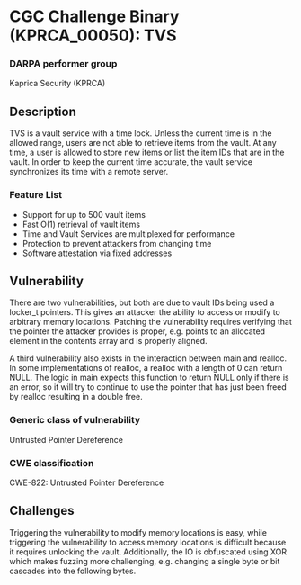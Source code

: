 # CGC Challenge Binary (KPRCA\_00050): TVS

### DARPA performer group
Kaprica Security (KPRCA)

## Description
TVS is a vault service with a time lock. Unless the current time is in the allowed range, users are not able to retrieve items from the vault. At any time, a user is allowed to store new items or list the item IDs that are in the vault. In order to keep the current time accurate, the vault service synchronizes its time with a remote server.

### Feature List

 * Support for up to 500 vault items
 * Fast O(1) retrieval of vault items
 * Time and Vault Services are multiplexed for performance
 * Protection to prevent attackers from changing time
 * Software attestation via fixed addresses

## Vulnerability
There are two vulnerabilities, but both are due to vault IDs being used a locker_t pointers. This gives an attacker the ability to access or modify to arbitrary memory locations. Patching the vulnerability requires verifying that the pointer the attacker provides is proper, e.g. points to an allocated element in the contents array and is properly aligned.

A third vulnerability also exists in the interaction between main and realloc. In some implementations of realloc, a realloc with a length of 0 can return NULL. The logic in main expects this function to return NULL only if there is an error, so it will try to continue to use the pointer that has just been freed by realloc resulting in a double free.

### Generic class of vulnerability

Untrusted Pointer Dereference

### CWE classification

CWE-822: Untrusted Pointer Dereference

## Challenges
Triggering the vulnerability to modify memory locations is easy, while triggering the vulnerability to access memory locations is difficult because it requires unlocking the vault. Additionally, the IO is obfuscated using XOR which makes fuzzing more challenging, e.g. changing a single byte or bit cascades into the following bytes.

